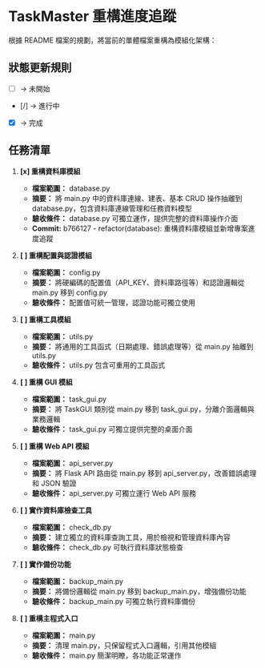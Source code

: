 # TaskMaster 重構進度追蹤

根據 README 檔案的規劃，將當前的單體檔案重構為模組化架構：

## 狀態更新規則
- [ ] → 未開始
- [/] → 進行中
- [x] → 完成

## 任務清單

1. **[x] 重構資料庫模組**
   - **檔案範圍：** database.py
   - **摘要：** 將 main.py 中的資料庫連線、建表、基本 CRUD 操作抽離到 database.py，包含資料庫連線管理和任務資料模型
   - **驗收條件：** database.py 可獨立運作，提供完整的資料庫操作介面
   - **Commit:** b766127 - refactor(database): 重構資料庫模組並新增專案進度追蹤

2. **[ ] 重構配置與認證模組**
   - **檔案範圍：** config.py
   - **摘要：** 將硬編碼的配置值（API_KEY、資料庫路徑等）和認證邏輯從 main.py 移到 config.py
   - **驗收條件：** 配置值可統一管理，認證功能可獨立使用

3. **[ ] 重構工具模組**
   - **檔案範圍：** utils.py
   - **摘要：** 將通用的工具函式（日期處理、錯誤處理等）從 main.py 抽離到 utils.py
   - **驗收條件：** utils.py 包含可重用的工具函式

4. **[ ] 重構 GUI 模組**
   - **檔案範圍：** task_gui.py
   - **摘要：** 將 TaskGUI 類別從 main.py 移到 task_gui.py，分離介面邏輯與業務邏輯
   - **驗收條件：** task_gui.py 可獨立提供完整的桌面介面

5. **[ ] 重構 Web API 模組**
   - **檔案範圍：** api_server.py
   - **摘要：** 將 Flask API 路由從 main.py 移到 api_server.py，改善錯誤處理和 JSON 驗證
   - **驗收條件：** api_server.py 可獨立運行 Web API 服務

6. **[ ] 實作資料庫檢查工具**
   - **檔案範圍：** check_db.py
   - **摘要：** 建立獨立的資料庫查詢工具，用於檢視和管理資料庫內容
   - **驗收條件：** check_db.py 可執行資料庫狀態檢查

7. **[ ] 實作備份功能**
   - **檔案範圍：** backup_main.py
   - **摘要：** 將備份邏輯從 main.py 移到 backup_main.py，增強備份功能
   - **驗收條件：** backup_main.py 可獨立執行資料庫備份

8. **[ ] 重構主程式入口**
   - **檔案範圍：** main.py
   - **摘要：** 清理 main.py，只保留程式入口邏輯，引用其他模組
   - **驗收條件：** main.py 簡潔明瞭，各功能正常運作

